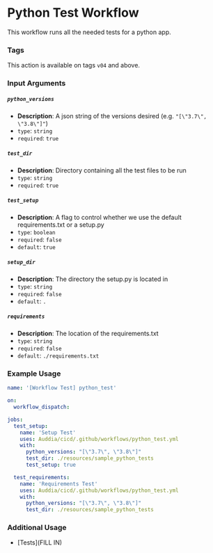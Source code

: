 # Python Test Workflow
This workflow runs all the needed tests for a python app.

### Tags
This action is available on tags `v04` and above.


### Input Arguments

##### `python_versions`
* **Description**: A json string of the versions desired (e.g. `"[\"3.7\", \"3.8\"]"`)
* `type`: `string`
* `required`: `true`

##### `test_dir`
* **Description**: Directory containing all the test files to be run
* `type`: `string`
* `required`: `true`

##### `test_setup`
* **Description**: A flag to control whether we use the default requirements.txt or a setup.py 
* `type`: `boolean`
* `required`: `false`
* `default`: `true`

##### `setup_dir`
* **Description**: The directory the setup.py is located in 
* `type`: `string`
* `required`: `false`
* `default`: `.`

##### `requirements`
* **Description**: The location of the requirements.txt
* `type`: `string`
* `required`: `false`
* `default`: `./requirements.txt`

### Example Usage
```yaml
name: '[Workflow Test] python_test'

on: 
  workflow_dispatch:

jobs:
  test_setup:
    name: 'Setup Test'
    uses: Auddia/cicd/.github/workflows/python_test.yml
    with:
      python_versions: "[\"3.7\", \"3.8\"]"
      test_dir: ./resources/sample_python_tests
      test_setup: true

  test_requirements:
    name: 'Requirements Test'
    uses: Auddia/cicd/.github/workflows/python_test.yml
    with:
      python_versions: "[\"3.7\", \"3.8\"]"
      test_dir: ./resources/sample_python_tests
```

### Additional Usage
* [Tests](FILL IN)
